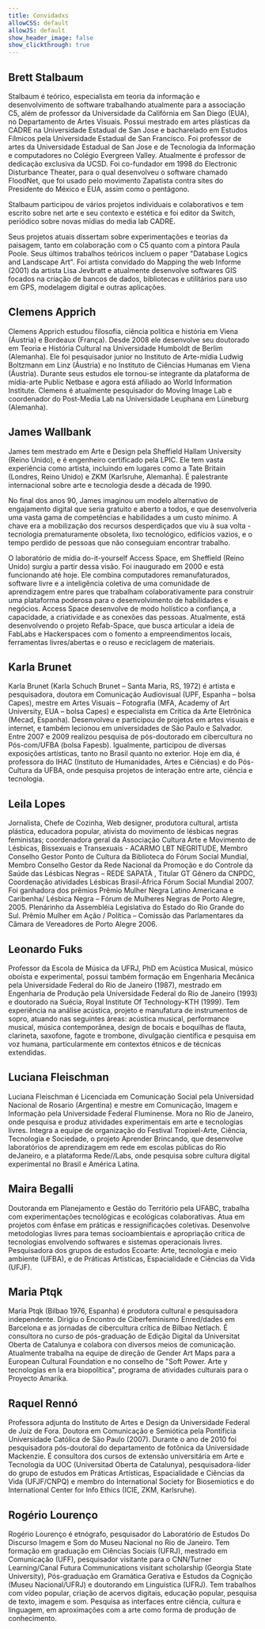 ```yaml
---
title: Convidadxs
allowCSS: default
allowJS: default
show_header_image: false
show_clickthrough: true
---
```


## Brett Stalbaum

Stalbaum é teórico, especialista em teoria da informação e desenvolvimento de software trabalhando atualmente para a associação C5, além de professor da Universidade da Califórnia em San Diego (EUA), no Departamento de Artes Visuais. Possui mestrado em artes plásticas da CADRE na Universidade Estadual de San Jose e bacharelado em Estudos Fílmicos pela Universidade Estadual de San Francisco. Foi professor de artes da Universidade Estadual de San Jose e de Tecnologia da Informação e computadores no Colégio Evergreen Valley. Atualmente é professor de dedicação exclusiva da UCSD. Foi co-fundador em 1998 do Electronic Disturbance Theater, para o qual desenvolveu o software chamado FloodNet, que foi usado pelo movimento Zapatista contra sites do Presidente do México e EUA, assim como o pentágono.

Stalbaum participou de vários projetos individuais e colaborativos e tem escrito sobre net arte e seu contexto e estética e foi editor da Switch, periódico sobre novas mídias do media lab CADRE.

Seus projetos atuais dissertam sobre experimentações e teorias da paisagem, tanto em colaboração com o C5 quanto com a pintora Paula Poole. Seus últimos trabalhos teóricos incluem o paper "Database Logics and Landscape Art". Foi artista convidado do Mapping the web Informe (2001) da artista Lisa Jevbratt e atualmente desenvolve softwares GIS focados na criação de bancos de dados, bibliotecas e utilitários para uso em GPS, modelagem digital e outras aplicações.


## Clemens Apprich

Clemens Apprich estudou filosofia, ciência política e história em Viena (Áustria) e Bordeaux (França). Desde 2008 ele desenvolve seu doutorado em Teoria e História Cultural na Universidade Humboldt de Berlim (Alemanha). Ele foi pesquisador junior no Instituto de Arte-mídia Ludwig Boltzmann em Linz (Áustria) e no Instituto de Ciências Humanas em Viena (Áustria). Durante seus estudos ele tornou-se integrante da plataforma de mídia-arte Public Netbase e agora está afiliado ao World Information Institute. Clemens é atualmente pesquisador do Moving Image Lab e coordenador do Post-Media Lab na Universidade Leuphana em Lüneburg (Alemanha).


## James Wallbank

James tem mestrado em Arte e Design pela Sheffield Hallam University (Reino Unido), e é engenheiro certificado pela LPIC. Ele tem vasta experiência como artista, incluindo em lugares como a Tate Britain (Londres, Reino Unido) e ZKM (Karlsruhe, Alemanha). É palestrante internacional sobre arte e tecnologia desde a década de 1990.

No final dos anos 90, James imaginou um modelo alternativo de engajamento digital que seria gratuito e aberto a todos, e que desenvolveria uma vasta gama de competências e habilidades a um custo mínimo. A chave era a mobilização dos recursos desperdiçados que viu à sua volta - tecnologia prematuramente obsoleta, lixo tecnológico, edifícios vazios, e o tempo perdido de pessoas que não conseguiam encontrar trabalho.

O laboratório de mídia do-it-yourself Access Space, em Sheffield (Reino Unido) surgiu a partir dessa visão. Foi inaugurado em 2000 e está funcionando até hoje. Ele combina computadores remanufaturados, software livre e a inteligência coletiva de uma comunidade de aprendizagem entre pares que trabalham colaborativamente para construir uma plataforma poderosa para o desenvolvimento de habilidades e negócios. Access Space desenvolve de modo holístico a confiança, a capacidade, a criatividade e as conexões das pessoas. Atualmente, está desenvolvendo o projeto Refab-Space, que busca articular a ideia de FabLabs e Hackerspaces com o fomento a empreendimentos locais, ferramentas livres/abertas e o reuso e reciclagem de materiais.


## Karla Brunet

Karla Brunet (Karla Schuch Brunet – Santa Maria, RS, 1972) é artista e pesquisadora, doutora em Comunicação Audiovisual (UPF, Espanha – bolsa Capes), mestre em Artes Visuais – Fotografia (MFA, Academy of Art University, EUA  – bolsa Capes) e especialista em Crítica da Arte Eletrônica (Mecad, Espanha). Desenvolveu e participou de projetos em artes visuais e internet, e também lecionou em universidades de São Paulo e Salvador. Entre 2007 e 2009 realizou pesquisa de pós-doutorado em cibercultura no Pós-com/UFBA (bolsa Fapesb). Igualmente, participou de diversas exposições artísticas, tanto no Brasil quanto no exterior. Hoje em dia, é professora do IHAC (Instituto de Humanidades, Artes e Ciências) e do Pós-Cultura da UFBA, onde pesquisa projetos de interação entre arte, ciência e tecnologia.


## Leila Lopes

Jornalista, Chefe de Cozinha, Web designer, produtora cultural, artista plástica, educadora popular, ativista do movimento de lésbicas negras feministas; coordenadora geral da Associação Cultura Arte e Movimento de Lésbicas, Bissexuais e Transexuais - ACARMO LBT NEGRITUDE, Membro Conselho Gestor Ponto de Cultura da Biblioteca do Fórum Social Mundial, Membro Conselho Gestor da Rede Nacional da Promoção e do Controle da Saúde das Lésbicas Negras – REDE SAPATÀ , Titular GT Gênero da CNPDC, Coordenação atividades Lésbicas  Brasil-África Fórum Social Mundial 2007. Foi ganhadora dos prêmios Prêmio Mulher Negra Latino Americana e Caribenha/ Lésbica Negra – Fórum de Mulheres Negras de Porto Alegre, 2005. Plenárinho da Assembléia Legislativa do Estado do Rio Grande do Sul. Prêmio Mulher em Ação / Política – Comissão das Parlamentares da Câmara de Vereadores de Porto Alegre 2006.

## Leonardo Fuks

Professor da Escola de Música da UFRJ, PhD em Acústica Musical, músico oboísta e experimental, possui também formação em Engenharia Mecânica pela Universidade Federal do Rio de Janeiro (1987), mestrado em Engenharia de Produção pela Universidade Federal do Rio de Janeiro (1993) e doutorado na Suécia, Royal Institute Of Technology-KTH (1999). Tem experiência na análise acústica, projeto e manufatura de instrumentos de sopro, atuando nas seguintes áreas: acústica musical, performance musical, música contemporânea, design de bocais e boquilhas de flauta, clarineta, saxofone, fagote e trombone, divulgação científica e pesquisa em voz humana, particularmente em contextos étnicos e de técnicas extendidas.

## Luciana Fleischman

Luciana Fleischman é Licenciada em Comunicação Social pela Universidad Nacional de Rosario (Argentina) e mestre em Comunicação, Imagem e Informação pela Universidade Federal Fluminense. Mora no Rio de Janeiro, onde pesquisa e produz atividades experimentais em arte e tecnologias livres. Integra a equipe de organização do Festival Tropixel-Arte, Ciência, Tecnologia e Sociedade, o projeto Aprender Brincando, que desenvolve laboratórios de aprendizagem em rede em escolas públicas do Rio deJaneiro, e a plataforma Rede//Labs, onde pesquisa sobre cultura digital experimental no Brasil e América Latina.


## Maira Begalli

Doutoranda em Planejamento e Gestão do Território pela UFABC, trabalha com experimentações tecnológicas e ecológicas colaborativas. Atua em projetos com ênfase em práticas e ressignificações coletivas. Desenvolve metodologias livres para temas socioambientais e apropriação crítica de tecnologias envolvendo softwares e sistemas operacionais livres. Pesquisadora dos grupos de estudos Ecoarte: Arte, tecnologia e meio ambiente (UFBA), e de Práticas Artísticas, Espacialidade e Ciências da Vida (UFJF).


## Maria Ptqk

Maria Ptqk (Bilbao 1976, Espanha) é produtora cultural e pesquisadora independente. Dirigiu o Encontro de Ciberfeminismo Enred/dades em Barcelona e as jornadas de cibercultura crítica de Bilbao Netlach. É consultora no curso de pós-graduação de Edição Digital da Universitat Oberta de Catalunya e colabora con diversos meios de comunicação. Atualmente trabalha na equipe de direção de Gender Art Maps para a European Cultural Foundation e no conselho de "Soft Power. Arte y tecnologías en la era biopolítica", programa de atividades culturais para o Proyecto Amarika. 

## Raquel Rennó

Professora adjunta do Instituto de Artes e Design da Universidade Federal de Juiz de Fora. Doutora em Comunicação e Semiótica pela Pontifícia Universidade Católica de São Paulo (2007). Durante o ano de 2010 foi pesquisadora pós-doutoral do departamento de fotônica da Universidade Mackenzie. É consultora dos cursos de extensão universitária em Arte e Tecnologia da UOC (Universitad Oberta de Catalunya), pesquisadora-líder do grupo de estudos em Práticas Artísticas, Espacialidade e Ciências da Vida (UFJF/CNPQ) e membro do International Society for Biosemiotics e do International Center for Info Ethics (ICIE, ZKM, Karlsruhe). 

## Rogério Lourenço

Rogério Lourenço é etnógrafo, pesquisador do Laboratório de Estudos Do Discurso Imagem e Som do Museu Nacional no Rio de Janeiro. Tem formação em graduação em Ciências Sociais (UFRJ), mestrado em Comunicação (UFF), pesquisador visitante para o CNN/Turner Learning/Canal Futura Communications visitant scholarship  (Georgia State University), Pós-graduação em Gramática Gerativa e Estudos da Cognição (Museu Nacional/UFRJ) e doutorando em Linguística (UFRJ). Tem trabalhos com vídeo popular, criação de acervos digitais, educação popular, pesquisa de texto, imagem e som. Pesquisa as interfaces entre ciência, cultura e linguagem, em aproximações com a arte como forma de produção de conhecimento.
